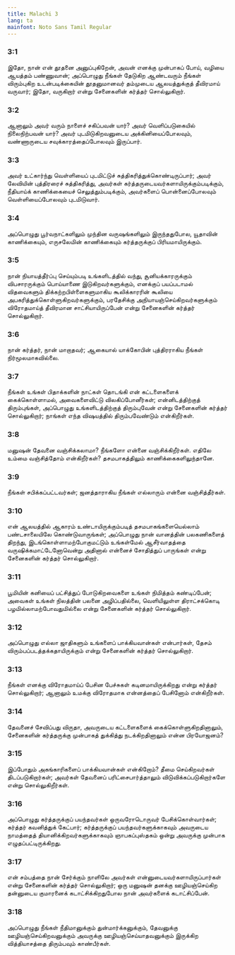 ```yaml
---
title: Malachi 3
lang: ta
mainfont: Noto Sans Tamil Regular
---
```


###  3:1

இதோ, நான் என் தூதனை அனுப்புகிறேன், அவன் எனக்கு முன்பாகப் போய், வழியை ஆயத்தம் பண்ணுவான்; அப்பொழுது நீங்கள் தேடுகிற ஆண்டவரும் நீங்கள் விரும்புகிற உடன்படிக்கையின் தூதனுமானவர் தம்முடைய ஆலயத்துக்குத் தீவிரமாய் வருவார்; இதோ, வருகிறார் என்று சேனைகளின் கர்த்தர் சொல்லுகிறார்.

###  3:2

ஆனாலும் அவர் வரும் நாளைச் சகிப்பவன் யார்? அவர் வெளிப்படுகையில் நிலைநிற்பவன் யார்? அவர் புடமிடுகிறவனுடைய அக்கினியைப்போலவும், வண்ணாருடைய சவுக்காரத்தைப்போலவும் இருப்பார்.

###  3:3

அவர் உட்கார்ந்து வெள்ளியைப் புடமிட்டுச் சுத்திகரித்துக்கொண்டிருப்பார்; அவர் லேவியின் புத்திரரைச் சுத்திகரித்து, அவர்கள் கர்த்தருடையவர்களாயிருக்கும்படிக்கும், நீதியாய்க் காணிக்கையைச் செலுத்தும்படிக்கும், அவர்களைப் பொன்னைப்போலவும் வெள்ளியைப்போலவும் புடமிடுவார்.

###  3:4

அப்பொழுது பூர்வநாட்களிலும் முந்தின வருஷங்களிலும் இருந்ததுபோல, யூதாவின் காணிக்கையும், எருசலேமின் காணிக்கையும் கர்த்தருக்குப் பிரியமாயிருக்கும்.

###  3:5

நான் நியாயத்தீர்ப்பு செய்யும்படி உங்களிடத்தில் வந்து, சூனியக்காரருக்கும் விபசாரருக்கும் பொய்யாணை இடுகிறவர்களுக்கும், எனக்குப் பயப்படாமல் விதவைகளும் திக்கற்றபிள்ளைகளுமாகிய கூலிக்காரரின் கூலியை அபகரித்துக்கொள்ளுகிறவர்களுக்கும், பரதேசிக்கு அநியாயஞ்செய்கிறவர்களுக்கும் விரோதமாய்த் தீவிரமான சாட்சியாயிருப்பேன் என்று சேனைகளின் கர்த்தர் சொல்லுகிறார்.

###  3:6

நான் கர்த்தர், நான் மாறாதவர்; ஆகையால் யாக்கோபின் புத்திரராகிய நீங்கள் நிர்மூலமாகவில்லை.

###  3:7

நீங்கள் உங்கள் பிதாக்களின் நாட்கள் தொடங்கி என் கட்டளைகளைக் கைக்கொள்ளாமல், அவைகளைவிட்டு விலகிப்போனீர்கள்; என்னிடத்திற்குத் திரும்புங்கள், அப்பொழுது உங்களிடத்திற்குத் திரும்புவேன் என்று சேனைகளின் கர்த்தர் சொல்லுகிறார்; நாங்கள் எந்த விஷயத்தில் திரும்பவேண்டும் என்கிறீர்கள்.

###  3:8

மனுஷன் தேவனை வஞ்சிக்கலாமா? நீங்களோ என்னை வஞ்சிக்கிறீர்கள். எதிலே உம்மை வஞ்சித்தோம் என்கிறீர்கள்? தசமபாகத்திலும் காணிக்கைகளிலுந்தானே.

###  3:9

நீங்கள் சபிக்கப்பட்டவர்கள்; ஜனத்தாராகிய நீங்கள் எல்லாரும் என்னை வஞ்சித்தீர்கள்.

###  3:10

என் ஆலயத்தில் ஆகாரம் உண்டாயிருக்கும்படித் தசமபாகங்களையெல்லாம் பண்டசாலையிலே கொண்டுவாருங்கள்; அப்பொழுது நான் வானத்தின் பலகணிகளைத் திறந்து, இடங்கொள்ளாமற்போகுமட்டும் உங்கள்மேல் ஆசீர்வாதத்தை வருஷிக்கமாட்டேனோவென்று அதினால் என்னைச் சோதித்துப் பாருங்கள் என்று சேனைகளின் கர்த்தர் சொல்லுகிறார்.

###  3:11

பூமியின் கனியைப் பட்சித்துப் போடுகிறவைகளை உங்கள் நிமித்தம் கண்டிப்பேன்; அவைகள் உங்கள் நிலத்தின் பலனை அழிப்பதில்லை, வெளியிலுள்ள திராட்சக்கொடி பழமில்லாமற்போவதுமில்லை என்று சேனைகளின் கர்த்தர் சொல்லுகிறார்.

###  3:12

அப்பொழுது எல்லா ஜாதிகளும் உங்களைப் பாக்கியவான்கள் என்பார்கள், தேசம் விரும்பப்படத்தக்கதாயிருக்கும் என்று சேனைகளின் கர்த்தர் சொல்லுகிறார்.

###  3:13

நீங்கள் எனக்கு விரோதமாய்ப் பேசின பேச்சுகள் கடினமாயிருக்கிறது என்று கர்த்தர் சொல்லுகிறார்; ஆனாலும் உமக்கு விரோதமாக என்னத்தைப் பேசினோம் என்கிறீர்கள்.

###  3:14

தேவனைச் சேவிப்பது விருதா, அவருடைய கட்டளைகளைக் கைக்கொள்ளுகிறதினாலும், சேனைகளின் கர்த்தருக்கு முன்பாகத் துக்கித்து நடக்கிறதினாலும் என்ன பிரயோஜனம்?

###  3:15

இப்போதும் அகங்காரிகளைப் பாக்கியவான்கள் என்கிறோம்? தீமை செய்கிறவர்கள் திடப்படுகிறார்கள்; அவர்கள் தேவனைப் பரிட்சைபார்த்தாலும் விடுவிக்கப்படுகிறார்களே என்று சொல்லுகிறீர்கள்.

###  3:16

அப்பொழுது கர்த்தருக்குப் பயந்தவர்கள் ஒருவரோடொருவர் பேசிக்கொள்வார்கள்; கர்த்தர் கவனித்துக் கேட்பார்; கர்த்தருக்குப் பயந்தவர்களுக்காகவும் அவருடைய நாமத்தைத் தியானிக்கிறவர்களுக்காகவும் ஞாபகப்புஸ்தகம் ஒன்று அவருக்கு முன்பாக எழுதப்பட்டிருக்கிறது.

###  3:17

என் சம்பத்தை நான் சேர்க்கும் நாளிலே அவர்கள் என்னுடையவர்களாயிருப்பார்கள் என்று சேனைகளின் கர்த்தர் சொல்லுகிறார்; ஒரு மனுஷன் தனக்கு ஊழியஞ்செய்கிற தன்னுடைய குமாரனைக் கடாட்சிக்கிறதுபோல நான் அவர்களைக் கடாட்சிப்பேன்.

###  3:18

அப்பொழுது நீங்கள் நீதிமானுக்கும் துன்மார்க்கனுக்கும், தேவனுக்கு ஊழியஞ்செய்கிறவனுக்கும் அவருக்கு ஊழியஞ்செய்யாதவனுக்கும் இருக்கிற வித்தியாசத்தை திரும்பவும் காண்பீர்கள்.

